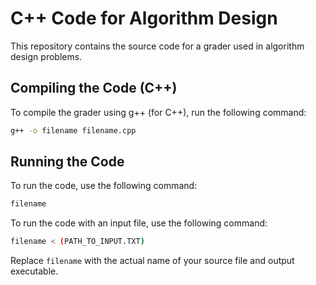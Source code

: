 # C++ Code for Algorithm Design

This repository contains the source code for a grader used in algorithm design problems.

## Compiling the Code (C++)
To compile the grader using g++ (for C++), run the following command:

```sh
g++ -o filename filename.cpp
```

## Running the Code
To run the code, use the following command:

```sh
filename
```

To run the code with an input file, use the following command:

```sh
filename < (PATH_TO_INPUT.TXT)
```

Replace `filename` with the actual name of your source file and output executable.